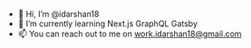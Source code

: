 - 👋 Hi, I’m @idarshan18
- 🌱 I’m currently learning Next.js GraphQL Gatsby
- 📫 You can reach out to me on work.idarshan18@gmail.com

<!---
idarshan18/idarshan18 is a ✨ special ✨ repository because its `README.md` (this file) appears on your GitHub profile.
You can click the Preview link to take a look at your changes.
--->
